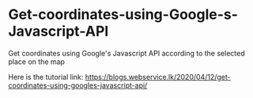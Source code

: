 # Get-coordinates-using-Google-s-Javascript-API
Get coordinates using Google's Javascript API according to the selected place on the map


Here is the tutorial link: https://blogs.webservice.lk/2020/04/12/get-coordinates-using-googles-javascript-api/
